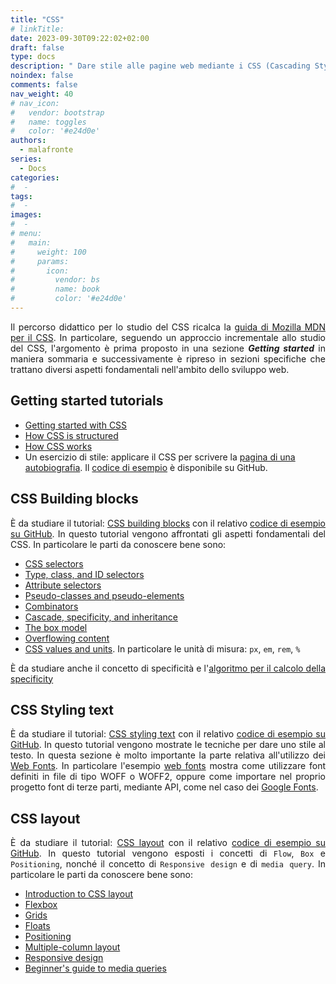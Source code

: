 ```yaml
---
title: "CSS"
# linkTitle:
date: 2023-09-30T09:22:02+02:00
draft: false
type: docs
description: " Dare stile alle pagine web mediante i CSS (Cascading Style Sheets)"
noindex: false
comments: false
nav_weight: 40
# nav_icon:
#   vendor: bootstrap
#   name: toggles
#   color: '#e24d0e'
authors:
  - malafronte
series:
  - Docs
categories:
#  - 
tags:
#  - 
images:
#  - 
# menu:
#   main:
#     weight: 100
#     params:
#       icon:
#         vendor: bs
#         name: book
#         color: '#e24d0e'
---
```

<style>p {text-align: justify}</style>
Il percorso didattico per lo studio del CSS ricalca la [guida di Mozilla MDN per il CSS](https://developer.mozilla.org/en-US/docs/Learn/CSS). In particolare, seguendo un approccio incrementale allo studio del CSS, l'argomento è prima proposto in una sezione ***Getting started*** in maniera sommaria e successivamente è ripreso in sezioni specifiche che trattano diversi aspetti fondamentali nell'ambito dello sviluppo web.

## Getting started tutorials

* [Getting started with CSS](https://developer.mozilla.org/en-US/docs/Learn/CSS/First_steps/Getting_started)
* [How CSS is structured](https://developer.mozilla.org/en-US/docs/Learn/CSS/First_steps/How_CSS_is_structured)
* [How CSS works](https://developer.mozilla.org/en-US/docs/Learn/CSS/First_steps/How_CSS_works)
* Un esercizio di stile: applicare il CSS per scrivere la [pagina di una autobiografia](https://developer.mozilla.org/en-US/docs/Learn/CSS/First_steps/Styling_a_biography_page). Il [codice di esempio](https://github.com/mdn/css-examples/tree/main/learn/getting-started) è disponibile su GitHub.

## CSS Building blocks

È da studiare il tutorial: [CSS building blocks](https://developer.mozilla.org/en-US/docs/Learn/CSS/Building_blocks) con il relativo [codice di esempio su GitHub](https://github.com/mdn/learning-area/tree/main/css/introduction-to-css). In questo tutorial vengono affrontati gli aspetti fondamentali del CSS. In particolare le parti da conoscere bene sono:

* [CSS selectors](https://developer.mozilla.org/en-US/docs/Learn/CSS/Building_blocks/Selectors)
* [Type, class, and ID selectors](https://developer.mozilla.org/en-US/docs/Learn/CSS/Building_blocks/Selectors/Type_Class_and_ID_Selectors)
* [Attribute selectors](https://developer.mozilla.org/en-US/docs/Learn/CSS/Building_blocks/Selectors/Attribute_selectors)
* [Pseudo-classes and pseudo-elements](https://developer.mozilla.org/en-US/docs/Learn/CSS/Building_blocks/Selectors/Pseudo-classes_and_pseudo-elements)
* [Combinators](https://developer.mozilla.org/en-US/docs/Learn/CSS/Building_blocks/Selectors/Combinators)
* [Cascade, specificity, and inheritance](https://developer.mozilla.org/en-US/docs/Learn/CSS/Building_blocks/Cascade_and_inheritance)
* [The box model](https://developer.mozilla.org/en-US/docs/Learn/CSS/Building_blocks/The_box_model)
* [Overflowing content](https://developer.mozilla.org/en-US/docs/Learn/CSS/Building_blocks/Overflowing_content)
* [CSS values and units](https://developer.mozilla.org/en-US/docs/Learn/CSS/Building_blocks/Values_and_units). In particolare le unità di misura: `px`, `em`, `rem`, `%`

È da studiare anche il concetto di specificità e l'[algoritmo per il calcolo della specificity](https://developer.mozilla.org/en-US/docs/Web/CSS/Specificity#how_is_specificity_calculated)

## CSS Styling text

È da studiare il tutorial: [CSS styling text](https://developer.mozilla.org/en-US/docs/Learn/CSS/Styling_text) con il relativo [codice di esempio su GitHub](https://github.com/mdn/learning-area/tree/main/css/styling-text). In questo tutorial vengono mostrate le tecniche per dare uno stile al testo. In questa sezione è molto importante la parte relativa all'utilizzo dei [Web Fonts](https://developer.mozilla.org/en-US/docs/Learn/CSS/Styling_text/Web_fonts). In particolare l'esempio [web fonts](https://github.com/mdn/learning-area/tree/main/css/styling-text/web-fonts) mostra come utilizzare font definiti in file di tipo WOFF o WOFF2, oppure come importare nel proprio progetto font di terze parti, mediante API, come nel caso dei [Google Fonts](https://fonts.google.com/).

## CSS layout

È da studiare il tutorial: [CSS layout](https://developer.mozilla.org/en-US/docs/Learn/CSS/CSS_layout) con il relativo [codice di esempio su GitHub](https://github.com/mdn/learning-area/tree/main/css/styling-boxes). In questo tutorial vengono esposti i concetti di `Flow`, `Box` e `Positioning`, nonché il concetto di `Responsive design` e di `media query`. In particolare le parti da conoscere bene sono:

* [Introduction to CSS layout](https://developer.mozilla.org/en-US/docs/Learn/CSS/CSS_layout/Introduction)
* [Flexbox](https://developer.mozilla.org/en-US/docs/Learn/CSS/CSS_layout/Flexbox)
* [Grids](https://developer.mozilla.org/en-US/docs/Learn/CSS/CSS_layout/Grids)
* [Floats](https://developer.mozilla.org/en-US/docs/Learn/CSS/CSS_layout/Floats)
* [Positioning](https://developer.mozilla.org/en-US/docs/Learn/CSS/CSS_layout/Positioning)
* [Multiple-column layout](https://developer.mozilla.org/en-US/docs/Learn/CSS/CSS_layout/Multiple-column_Layout)
* [Responsive design](https://developer.mozilla.org/en-US/docs/Learn/CSS/CSS_layout/Responsive_Design)
* [Beginner's guide to media queries](https://developer.mozilla.org/en-US/docs/Learn/CSS/CSS_layout/Media_queries)
